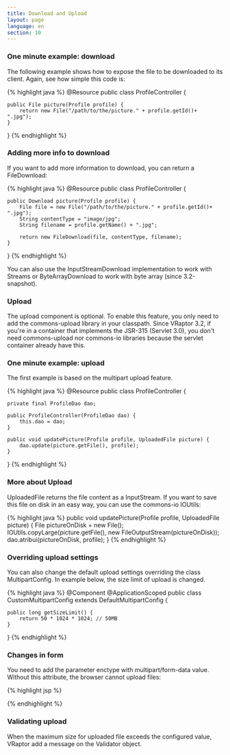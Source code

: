 ```yaml
---
title: Download and Upload
layout: page
language: en
section: 10
---
```


<h3>One minute example: download</h3>

The following example shows how to expose the file to be downloaded to its client.
Again, see how simple this code is:

{% highlight java %}
@Resource
public class ProfileController {

    public File picture(Profile profile) {
        return new File("/path/to/the/picture." + profile.getId()+ ".jpg");
    }
}
{% endhighlight %}

<h3>Adding more info to download</h3>

If you want to add more information to download, you can return a FileDownload:

{% highlight java %}
@Resource
public class ProfileController {

    public Download picture(Profile profile) {
        File file = new File("/path/to/the/picture." + profile.getId()+ ".jpg");
        String contentType = "image/jpg";
        String filename = profile.getName() + ".jpg";
        
        return new FileDownload(file, contentType, filename); 
    }
}
{% endhighlight %}

You can also use the InputStreamDownload implementation to work with Streams or ByteArrayDownload to work with byte array (since 3.2-snapshot).

<h3>Upload</h3>

The upload component is optional. To enable this feature, you only need to add the commons-upload library in your classpath.
Since VRaptor 3.2, if you're in a container that implements the JSR-315 (Servlet 3.0), you don't need commons-upload nor commons-io libraries because the servlet container already have this.

<h3>One minute example: upload</h3>

The first example is based on the multipart upload feature.

{% highlight java %}
@Resource
public class ProfileController {

    private final ProfileDao dao;

    public ProfileController(ProfileDao dao) {
        this.dao = dao;
    }

    public void updatePicture(Profile profile, UploadedFile picture) {
        dao.update(picture.getFile(), profile);
    }
}
{% endhighlight %}

<h3>More about Upload</h3>

UploadedFile returns the file content as a InputStream. If you want to save this file on disk in an easy way, you can use the commons-io IOUtils:

{% highlight java %}
public void updatePicture(Profile profile, UploadedFile picture) {
    File pictureOnDisk = new File();    
    IOUtils.copyLarge(picture.getFile(), new FileOutputStream(pictureOnDisk));
    dao.atribui(pictureOnDisk, profile);
}
{% endhighlight %}

<h3>Overriding upload settings</h3>

You can also change the default upload settings overriding the class MultipartConfig. In example below, the size limit of upload is changed.

{% highlight java %}
@Component
@ApplicationScoped
public class CustomMultipartConfig extends DefaultMultipartConfig {

    public long getSizeLimit() {
        return 50 * 1024 * 1024; // 50MB
    }

}
{% endhighlight %}

<h3>Changes in form</h3>

You need to add the parameter enctype with multipart/form-data value. Without this attribute, the browser cannot upload files:

{% highlight jsp %}
<form action="minha-action" method="post" enctype="multipart/form-data">
{% endhighlight %}

<h3>Validating upload</h3>

When the maximum size for uploaded file exceeds the configured value, VRaptor add a message on the Validator object.
